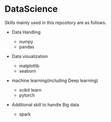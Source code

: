 # DataScience

Skills mainly used in this repository are as follows. 


- Data Handling
  - numpy
  - pandas

- Data visualization
  - matplotlib
  - seaborn
  
- machine learning(including Deep learning)
  - scikit learn
  - pytorch
 
- Additional skill to handle Big data
  - spark
